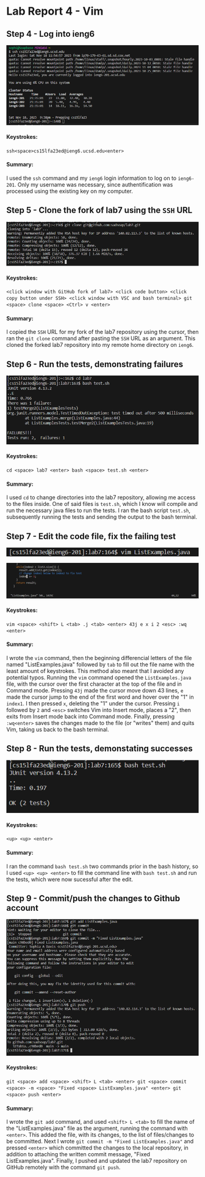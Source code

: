 # Lab Report 4 - Vim

## Step 4 - Log into ieng6

![Image](scLR4/step4Login.png)

#### Keystrokes:
`ssh<space>cs15lfa23ed@ieng6.ucsd.edu<enter>`

#### Summary:
I used the `ssh` command and my `ieng6` login information to log on to `ieng6-201`. Only my username was necessary, since authentification was processed using the existing key on my computer. 

## Step 5 - Clone the fork of lab7 using the `SSH` URL

![Image](scLR4/step5CloneSSH.png)

#### Keystrokes:
`<click window with GitHub fork of lab7> <click code button> <click copy button under SSH>
<click window with VSC and bash terminal>
git <space> clone <space> <Ctrl> v <enter>`

#### Summary:
I copied the `SSH` URL for my fork of the lab7 repository using the cursor, then ran the `git clone` command after pasting the `SSH` URL as an argument. This cloned the forked lab7 repository into my remote home directory on `ieng6`.

## Step 6 - Run the tests, demonstrating failures

![Image](scLR4/step6RunFailedTest.png)

#### Keystrokes:
`cd <space> lab7 <enter>
bash <space> test.sh <enter>`

#### Summary:
I used `cd` to change directories into the lab7 repository, allowing me access to the files inside. One of said files is `test.sh`, which I know will compile and run the necessary java files to run the tests. I ran the bash script `test.sh`, subsequently running the tests and sending the output to the bash terminal.


## Step 7 - Edit the code file, fix the failing test

![Image](scLR4/step7VimCall.png)

![Image](scLR4/step7EditCode.png)

#### Keystrokes:
`vim <space> <shift> L <tab> .j <tab> <enter>
43j e x i 2 <esc>
:wq <enter>`

#### Summary:
I wrote the `vim` command, then the beginning differencial letters of the file named "ListExamples.java" followed by `tab` to fill out the file name with the least amount of keystrokes. This method also meant that I avoided any potential typos. Running the `vim` command opened the `ListExamples.java` file, with the cursor over the first character at the top of the file and in Command mode. Pressing `43j` made the cursor move down 43 lines, `e` made the cursor jump to the end of the first word and hover over the "1" in `index1`. I then pressed `x`, deleting the "1" under the cursor. Pressing `i` followed by `2` and `<esc>` switches Vim into Insert mode, places a "2", then exits from Insert mode back into Command mode. Finally, pressing `:wq<enter>` saves the changes made to the file (or "writes" them) and quits Vim, taking us back to the bash terminal.

## Step 8 - Run the tests, demonstating successes

![Image](scLR4/step8RunSucessTests.png)

#### Keystrokes:
`<up> <up> <enter>`

#### Summary:
I ran the command `bash test.sh` two commands prior in the bash history, so I used `<up> <up> <enter>` to fill the command line with `bash test.sh` and run the tests, which were now sucessful after the edit. 

## Step 9 - Commit/push the changes to Github account

![Image](scLR4/step9CommitPush.png)

#### Keystrokes:
`git <space> add <space> <shift> L <tab> <enter>
git <space> commit <space> -m <space> "Fixed <space> ListExamples.java" <enter>
git <space> push <enter>`

#### Summary:
I wrote the `git add` command, and used `<shift> L <tab>` to fill the name of the "ListExamples.java" file as the argument, running the command with `<enter>`. This added the file, with its changes, to the list of files/changes to be committed. Next I wrote `git commit -m "Fixed ListExamples.java"` and pressed `<enter>` which committed the changes to the local repository, in addition to attaching the written commit message, "Fixed ListExamples.java". Finally, I pushed and updated the lab7 repository on GitHub remotely with the command `git push`. 




